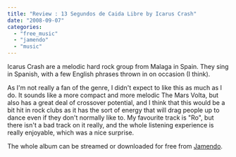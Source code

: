 ```yaml
---
title: "Review : 13 Segundos de Caida Libre by Icarus Crash"
date: "2008-09-07"
categories: 
  - "free_music"
  - "jamendo"
  - "music"
---
```


Icarus Crash are a melodic hard rock group from Malaga in Spain. They sing in Spanish, with a few English phrases thrown in on occasion (I think).

As I'm not really a fan of the genre, I didn't expect to like this as much as I do. It sounds like a more compact and more melodic The Mars Volta, but also has a great deal of crossover potential, and I think that this would be a bit hit in rock clubs as it has the sort of energy that will drag people up to dance even if they don't normally like to. My favourite track is "Ro", but there isn't a bad track on it really, and the whole listening experience is really enjoyable, which was a nice surprise.

The whole album can be streamed or downloaded for free from [Jamendo](http://www.jamendo.com/en/album/18388).
